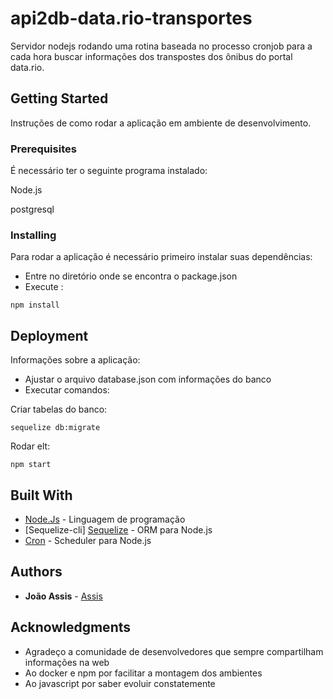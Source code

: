 # api2db-data.rio-transportes

Servidor nodejs rodando uma rotina baseada no processo cronjob para a cada hora buscar informações dos transpostes dos ônibus do portal data.rio.

## Getting Started

Instruções de como rodar a aplicação em ambiente de desenvolvimento.

### Prerequisites

É necessário ter o seguinte programa instalado:

Node.js

postgresql

### Installing

Para rodar a aplicação é necessário primeiro instalar suas dependências:
* Entre no diretório onde se encontra o package.json
* Execute :
```
npm install
```

## Deployment

Informações sobre a aplicação:

* Ajustar o arquivo database.json com informações do banco
* Executar comandos:

Criar tabelas do banco:
```
sequelize db:migrate
```
Rodar elt:
```
npm start
```

## Built With

- [Node.Js](https://nodejs.org/) - Linguagem de programação
- [Sequelize-cli] [Sequelize](http://docs.sequelizejs.com/) - ORM para Node.js 
- [Cron](https://www.npmjs.com/package/cron) - Scheduler para Node.js


## Authors

- **João Assis** - [Assis](https://github.com/joaohonorato)

## Acknowledgments

- Agradeço a comunidade de desenvolvedores que sempre compartilham informações na web
- Ao docker e npm por facilitar a montagem dos ambientes
- Ao javascript por saber evoluir constatemente
